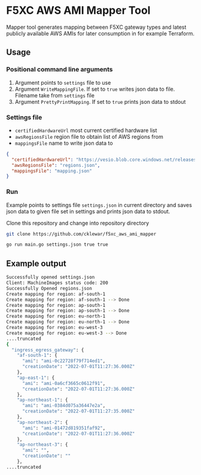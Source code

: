 # F5XC AWS AMI Mapper Tool

Mapper tool generates mapping between F5XC gateway types and latest publicly available AWS AMIs for later consumption in
for example Terraform.

## Usage

### Positional command line arguments

1. Argument points to `settings` file to use
2. Argument `WriteMappingFile`. If set to `true` writes json data to file. Filename take from `settings` file
3. Argument `PrettyPrintMapping`. If set to `true` prints json data to stdout

### Settings file

- `certifiedHardwareUrl` most current certified hardware list
- `awsRegionsFile` region file to obtain list of AWS regions from
- `mappingsFile` name to write json data to

```json
{
  "certifiedHardwareUrl": "https://vesio.blob.core.windows.net/releases/certified-hardware/aws.yml",
  "awsRegionsFile": "regions.json",
  "mappingsFile": "mapping.json"
}
```

### Run

Example points to settings file `settings.json` in current directory and saves json data to given file set in settings
and prints json data to stdout.

Clone this repository and change into repository directory

```bash
git clone https://github.com/cklewar/f5xc_aws_ami_mapper
```

```bash
go run main.go settings.json true true
```

## Example output

```bash
Successfully opened settings.json
Client: MachineImages status code: 200
Successfully Opened regions.json
Create mapping for region: af-south-1
Create mapping for region: af-south-1 --> Done
Create mapping for region: ap-south-1
Create mapping for region: ap-south-1 --> Done
Create mapping for region: eu-north-1
Create mapping for region: eu-north-1 --> Done
Create mapping for region: eu-west-3
Create mapping for region: eu-west-3 --> Done
....truncated 
{
  "ingress_egress_gateway": {
    "af-south-1": {
      "ami": "ami-0c22728f79f714ed1",
      "creationDate": "2022-07-01T11:27:36.000Z"
    },
    "ap-east-1": {
      "ami": "ami-0a6cf3665c0612f91",
      "creationDate": "2022-07-01T11:27:36.000Z"
    },
    "ap-northeast-1": {
      "ami": "ami-0384d075a36447e2a",
      "creationDate": "2022-07-01T11:27:35.000Z"
    },
    "ap-northeast-2": {
      "ami": "ami-01472d819351faf92",
      "creationDate": "2022-07-01T11:27:36.000Z"
    },
    "ap-northeast-3": {
      "ami": "",
      "creationDate": ""
    },
....truncated
```